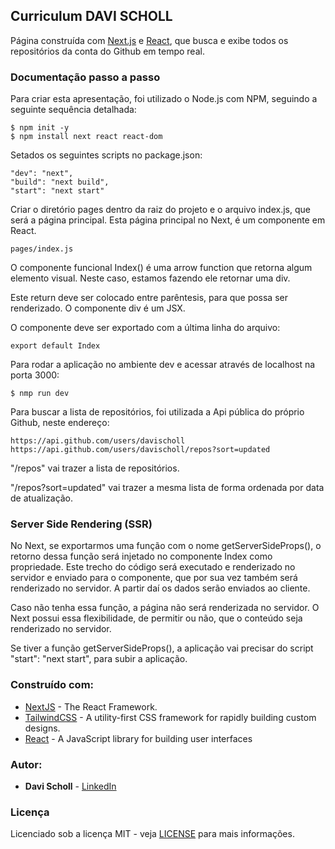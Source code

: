 ## Curriculum DAVI SCHOLL

Página construída com [Next.js](https://nextjs.org/) e [React](https://reactjs.org/), que busca e exibe todos os repositórios da conta do Github em tempo real.

### Documentação passo a passo

Para criar esta apresentação, foi utilizado o Node.js com NPM, seguindo a seguinte sequência detalhada:

```
$ npm init -y
$ npm install next react react-dom
```
Setados os seguintes scripts no package.json:
```
"dev": "next",
"build": "next build",
"start": "next start"
```

Criar o diretório pages dentro da raiz do projeto e o arquivo index.js, que será a página principal. Esta página principal no Next, é um componente em React.

``
pages/index.js
``

O componente funcional Index() é uma arrow function que retorna algum elemento visual. Neste caso, estamos fazendo ele retornar uma div.

Este return deve ser colocado entre parêntesis, para que possa ser renderizado.
O componente div é um JSX.

O componente deve ser exportado com a última linha do arquivo:

``
export default Index
``

Para rodar a aplicação no ambiente dev e acessar através de localhost na porta 3000:

```
$ nmp run dev
```

Para buscar a lista de repositórios, foi utilizada a Api pública do próprio Github, neste endereço:
```
https://api.github.com/users/davischoll
https://api.github.com/users/davischoll/repos?sort=updated
```
"/repos" vai trazer a lista de repositórios.

"/repos?sort=updated" vai trazer a mesma lista de forma ordenada por data de atualização.

### Server Side Rendering (SSR)

No Next, se exportarmos uma função com o nome getServerSideProps(), o retorno dessa função será injetado no componente Index como propriedade. Este trecho do código será executado e renderizado no servidor e enviado para o componente, que por sua vez também será renderizado no servidor. A partir daí os dados serão enviados ao cliente.

Caso não tenha essa função, a página não será renderizada no servidor. O Next possui essa flexibilidade, de permitir ou não, que o conteúdo seja renderizado no servidor.

Se tiver a função getServerSideProps(), a aplicação vai precisar do script "start": "next start", para subir a aplicação.


### Construído com:

* [NextJS](https://nextjs.org/) - The React Framework.
* [TailwindCSS](https://tailwindcss.com/) - A utility-first CSS framework for
rapidly building custom designs.
* [React](https://reactjs.org/) - A JavaScript library for building user interfaces

### Autor:

* **Davi Scholl** - [LinkedIn](https://www.linkedin.com/in/davischoll/)

### Licença

Licenciado sob a licença MIT - veja [LICENSE](LICENSE) para mais informações.